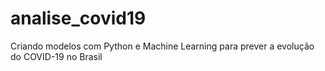 # analise_covid19
Criando modelos com Python e Machine Learning para prever a evolução do COVID-19 no Brasil
